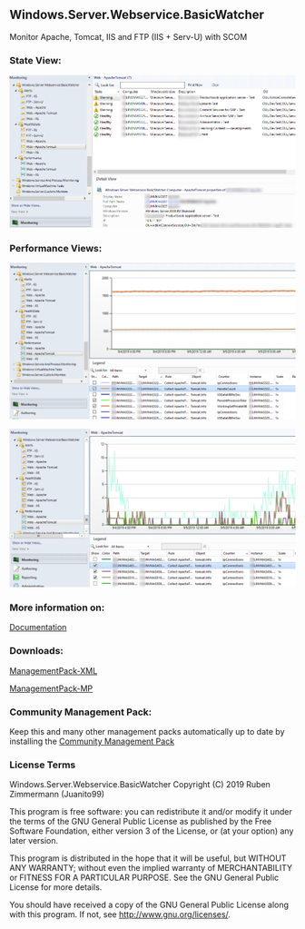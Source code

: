 ## Windows.Server.Webservice.BasicWatcher
Monitor Apache, Tomcat, IIS and FTP (IIS + Serv-U) with SCOM


### State View:
![Webservice_State](https://raw.githubusercontent.com/Juanito99/Windows.Server.Webservice.BasicWatcher/master/PicturesForGitWebSite/StateView.png)


### Performance Views:
![Webservice_PerfLoad](https://raw.githubusercontent.com/Juanito99/Windows.Server.Webservice.BasicWatcher/master/PicturesForGitWebSite/PerformanceViewLoad.png)

![Webservice_PerfUsers](https://raw.githubusercontent.com/Juanito99/Windows.Server.Webservice.BasicWatcher/master/PicturesForGitWebSite/PerformanceViewUsers.png)



### More information on:
[Documentation](https://github.com/Juanito99/Windows.Server.Webservice.BasicWatcher/blob/master/Documentation/ManagementPack-Webservice.BasicWatcher-Introduction.pdf)


### Downloads:

[ManagementPack-XML](https://github.com/Juanito99/Windows.Server.Webservice.BasicWatcher/blob/master/Windows.Server.Webservice.BasicWatcher/bin/Debug/Windows.Server.Webservice.BasicWatcher.xml) 

[ManagementPack-MP](https://github.com/Juanito99/Windows.Server.Webservice.BasicWatcher/blob/master/Windows.Server.Webservice.BasicWatcher/bin/Debug/Windows.Server.Webservice.BasicWatcher.mpb) 




### Community Management Pack:
Keep this and many other management packs automatically up to date by installing the [Community Management Pack](https://squaredup.com/landing-pages/the-scom-community-mp-catalog)




### License Terms

Windows.Server.Webservice.BasicWatcher 
Copyright (C) 2019 Ruben Zimmermann (Juanito99)

This program is free software: you can redistribute it and/or modify
it under the terms of the GNU General Public License as published by
the Free Software Foundation, either version 3 of the License, or
(at your option) any later version.

This program is distributed in the hope that it will be useful,
but WITHOUT ANY WARRANTY; without even the implied warranty of
MERCHANTABILITY or FITNESS FOR A PARTICULAR PURPOSE.  See the
GNU General Public License for more details.

You should have received a copy of the GNU General Public License
along with this program.  If not, see <http://www.gnu.org/licenses/>.
